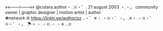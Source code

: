 »»——⍟——«« @cutara.author・..✫・゜.
21 august 2003 ・.・。
community owner | graphic designer | motion artist | author  
❃network 🌐 https://linktr.ee/authorizz
..・゜✭・.・✫・゜・。.✭・.・✫・゜
✫・゜・。 ☂ ⭐ ・.・✫.・.・✭ ..✫

<!---
saikara5/Arane Miku is a 🍉 special 🍉 repository because its `README.md` (this file) appears on your GitHub profile.
You can click the Preview link to take a look at your changes.
--->
